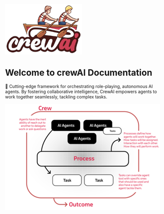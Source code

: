 <img src='./crewai_logo.png' width='250'/>

# Welcome to crewAI Documentation
🤖 Cutting-edge framework for orchestrating role-playing, autonomous AI agents. By fostering collaborative intelligence, CrewAI empowers agents to work together seamlessly, tackling complex tasks.

<p align="center">
    <img src='./crewAI-mindmap.png' />
</p>